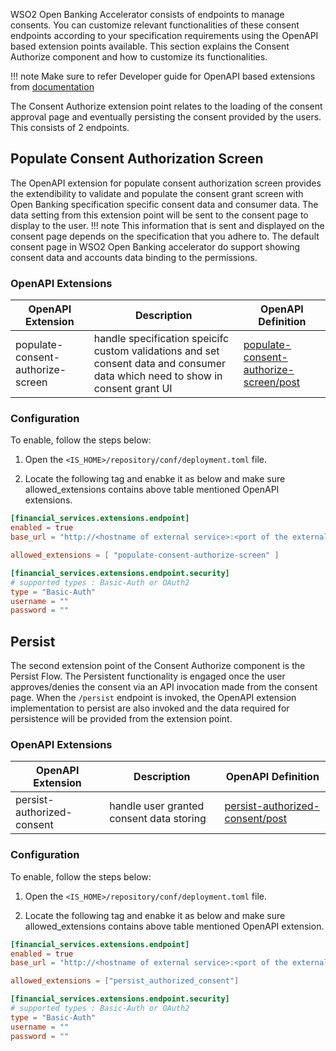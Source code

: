 WSO2 Open Banking Accelerator consists of endpoints to manage consents. You can customize relevant functionalities of these consent endpoints
according to your specification requirements using the OpenAPI  based extension points available. This section explains the 
Consent Authorize component and how to customize its functionalities.

!!! note
Make sure to refer  Developer guide for OpenAPI based extensions from [documentation](../develop/openapi-extensions-developer-guide.md)

The Consent Authorize extension point relates to the loading of the consent approval page and eventually persisting 
the consent provided by the users. This consists of 2 endpoints. 

## Populate Consent Authorization Screen

The OpenAPI extension for populate consent authorization screen provides the extendibility to validate and populate the consent grant screen with Open Banking
specification specific consent data and consumer data. The data setting from this extension point will be sent to the consent 
page to display to the user. 
!!! note 
    This information that is sent and displayed on the consent page depends on the specification that you adhere to. The default consent page in WSO2 Open Banking
accelerator do support showing consent data and accounts data binding to the permissions.

### OpenAPI Extensions
| OpenAPI Extension                 | Description                                                                                                                    | OpenAPI Definition                                                                                                                                                             |
|-----------------------------------|--------------------------------------------------------------------------------------------------------------------------------|--------------------------------------------------------------------------------------------------------------------------------------------------------------------------------|
| populate-consent-authorize-screen | handle specification speicifc custom validations and set consent data and consumer data which need to show in consent grant UI | [populate-consent-authorize-screen/post](https://ob.docs.wso2.com/en/latest/references/accelerator-extensions-api/#tag/Consent/paths/~1populate-consent-authorize-screen/post) |


### Configuration

To enable, follow the steps below:

1. Open the `<IS_HOME>/repository/conf/deployment.toml` file.

2. Locate the following tag and enabke it as below and make sure allowed_extensions contains above table mentioned OpenAPI extensions.

``` toml
[financial_services.extensions.endpoint]
enabled = true
base_url = "http://<hostname of external service>:<port of the external service>/api/reference-implementation/ob/uk"

allowed_extensions = [ "populate-consent-authorize-screen" ]

[financial_services.extensions.endpoint.security]
# supported types : Basic-Auth or OAuth2
type = "Basic-Auth"
username = ""
password = ""
``` 

## Persist

The second extension point of the Consent Authorize component is the Persist Flow. The Persistent functionality is engaged once the 
user approves/denies the consent via an API invocation made from the consent page. When the `/persist` endpoint is 
invoked, the OpenAPI extension implementation to persist are also invoked and the data required for persistence will be provided from the extension point. 

### OpenAPI Extensions
| OpenAPI Extension          | Description                              | OpenAPI Definition                                                                                                                                               |
|----------------------------|------------------------------------------|------------------------------------------------------------------------------------------------------------------------------------------------------------------|
| persist-authorized-consent | handle user granted consent data storing | [persist-authorized-consent/post](https://ob.docs.wso2.com/en/latest/references/accelerator-extensions-api/#tag/Consent/paths/~1persist-authorized-consent/post) |

### Configuration

To enable, follow the steps below:

1. Open the `<IS_HOME>/repository/conf/deployment.toml` file.

2. Locate the following tag and enabke it as below and make sure allowed_extensions contains above table mentioned OpenAPI extension.

``` toml
[financial_services.extensions.endpoint]
enabled = true
base_url = "http://<hostname of external service>:<port of the external service>/api/reference-implementation/ob/uk"

allowed_extensions = ["persist_authorized_consent"]

[financial_services.extensions.endpoint.security]
# supported types : Basic-Auth or OAuth2
type = "Basic-Auth"
username = ""
password = ""
```
